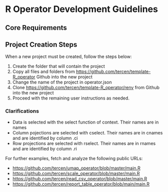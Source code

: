 # R Operator Development Guidelines

## Core Requirements

## Project Creation Steps

When a new project must be created, follow the steps below:
1. Create the folder that will contain the project
2. Copy all files and folders from https://github.com/tercen/template-R_operator Github into the new project
3. Change the name of the project in operator.json
4. Clone https://github.com/tercen/template-R_operator/renv from Github into the new project
5. Proceed with the remaining user instructions as needed.

### Clarifications

- Data is selected with the select function of context. Their names are in names 
- Column pojections are selected with cselect. Their names are in cnames and are identified by column .ci
- Row projections are selected with rselect. Their names are in rnames and are identified by column .ri

For further examples, fetch and analyze the following public URLs:
- https://github.com/tercen/umap_operator/blob/master/main.R
- https://github.com/tercen/scale_operator/blob/master/main.R
- https://github.com/tercen/read_csv_operator/blob/master/main.R
- https://github.com/tercen/report_table_operator/blob/main/main.R